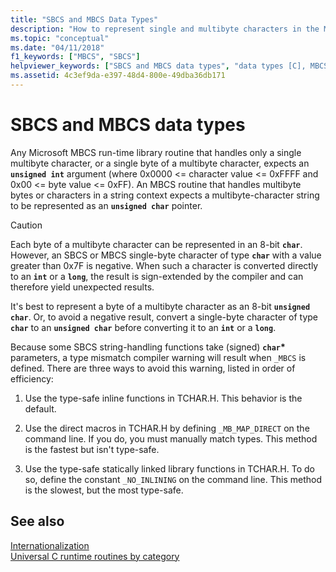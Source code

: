 ```yaml
---
title: "SBCS and MBCS Data Types"
description: "How to represent single and multibyte characters in the Microsoft C runtime."
ms.topic: "conceptual"
ms.date: "04/11/2018"
f1_keywords: ["MBCS", "SBCS"]
helpviewer_keywords: ["SBCS and MBCS data types", "data types [C], MBCS and SBCS"]
ms.assetid: 4c3ef9da-e397-48d4-800e-49dba36db171
---
```

# SBCS and MBCS data types

Any Microsoft MBCS run-time library routine that handles only a single multibyte character, or a single byte of a multibyte character, expects an **`unsigned int`** argument (where 0x0000 <= character value <= 0xFFFF and 0x00 <= byte value <= 0xFF). An MBCS routine that handles multibyte bytes or characters in a string context expects a multibyte-character string to be represented as an **`unsigned char`** pointer.

> [!CAUTION]
> Each byte of a multibyte character can be represented in an 8-bit **`char`**. However, an SBCS or MBCS single-byte character of type **`char`** with a value greater than 0x7F is negative. When such a character is converted directly to an **`int`** or a **`long`**, the result is sign-extended by the compiler and can therefore yield unexpected results.

It's best to represent a byte of a multibyte character as an 8-bit **`unsigned char`**. Or, to avoid a negative result, convert a single-byte character of type **`char`** to an **`unsigned char`** before converting it to an **`int`** or a **`long`**.

Because some SBCS string-handling functions take (signed) **`char`**<strong>\*</strong> parameters, a type mismatch compiler warning will result when `_MBCS` is defined. There are three ways to avoid this warning, listed in order of efficiency:

1. Use the type-safe inline functions in TCHAR.H. This behavior is the default.

1. Use the direct macros in TCHAR.H by defining `_MB_MAP_DIRECT` on the command line. If you do, you must manually match types. This method is the fastest but isn't type-safe.

1. Use the type-safe statically linked library functions in TCHAR.H. To do so, define the constant `_NO_INLINING` on the command line. This method is the slowest, but the most type-safe.

## See also

[Internationalization](./internationalization.md)\
[Universal C runtime routines by category](./run-time-routines-by-category.md)
